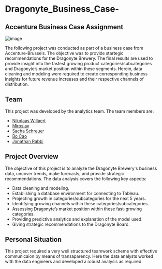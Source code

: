 # Dragonyte_Business_Case-

## Accenture Business Case Assignment


![image](https://github.com/Mourad-Amj/Dragonyte_project/assets/57298106/f6b422c8-b999-4b67-9fbd-83e68cab2c2f)

The following project was conducted as part of a business case from Accenture-Brussels. The objective was to provide startegic recommendations for the Dragonyte Brewery. The final results are used to provide insight into the fastest growing product categories/subcategories and Dragonyte’s market position within these segments. Herein, data cleaning and modeling were required to create corresponding business insights for future revenue increases and their respective channels of distribution.

## Team

This project was developed by the analytics team. The team members are:

* [Nikolaas Willaert](https://github.com/nikolaaswillaert)
* [Miroslav](https://github.com/prongx)
* [Sacha Schreuer]((https://github.com/sachinovitch))
* [Bo Cao](https://github.com/Spike815)
* [Jonathan Rabbi](https://github.com/JonathanRabbi)


## Project Overview

The objective of this project is to analyze the Dragonyte Brewery's business data, uncover trends, make forecasts, and provide strategic recommendations. The data analysis covers the following key aspects:

* Data cleaning and modeling.
* Establishing a database environment for connecting to Tableau.
* Projecting growth in categories/subcategories for the next 5 years.
* Identifying growing channels within these categories/subcategories.
* Assessing Dragonyte’s market position within these fast-growing categories.
* Providing predictive analytics and explanation of the model used.
* Giving strategic recommendations to the Dragonyte Board.



## Personal Situation
This project required a very well structured teamwork scheme with effective communicaion by means of transaparency. Here the data analysts worked with the data engineers and developed a robust analysis as required.
